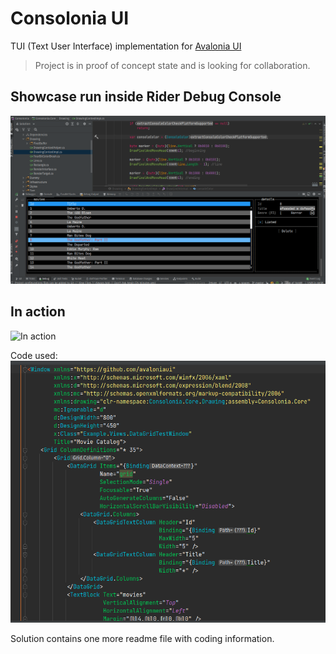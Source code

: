 # Consolonia UI

TUI (Text User Interface) implementation for [Avalonia UI](https://github.com/AvaloniaUI)

> Project is in proof of concept state and is looking for collaboration.

## Showcase run inside Rider Debug Console
![Showcase run in Rider Console](showcase.png)

## In action
![In action](showcase.gif)

Code used: 
![Code used](codeused.png)

Solution contains one more readme file with coding information.